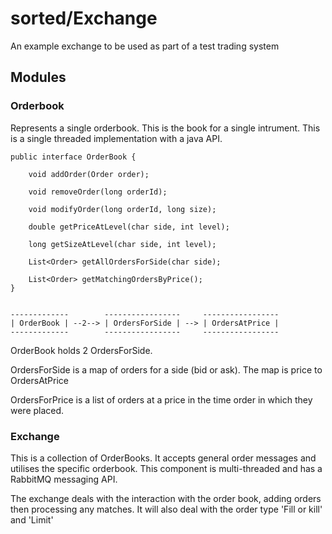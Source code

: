 
# sorted/Exchange

An example exchange to be used as part of a test trading system


## Modules

### Orderbook

Represents a single orderbook. This is the book for a single intrument. This is a single threaded implementation with a java API.

    public interface OrderBook {
    
        void addOrder(Order order);
    
        void removeOrder(long orderId);
    
        void modifyOrder(long orderId, long size);
    
        double getPriceAtLevel(char side, int level);
    
        long getSizeAtLevel(char side, int level);
    
        List<Order> getAllOrdersForSide(char side);

        List<Order> getMatchingOrdersByPrice();
    }


    -------------        -----------------     -----------------
    | OrderBook | --2--> | OrdersForSide | --> | OrdersAtPrice |
    -------------        -----------------     -----------------

OrderBook holds 2 OrdersForSide.

OrdersForSide is a map of orders for a side (bid or ask). The map is price to OrdersAtPrice

OrdersForPrice is a list of orders at a price in the time order in which they were placed.

### Exchange

This is a collection of OrderBooks. It accepts general order messages and utilises the specific orderbook. This component is multi-threaded and has a RabbitMQ messaging API.

The exchange deals with the interaction with the order book, adding orders then processing any matches. It will also deal with the order type 'Fill or kill' and 'Limit'



